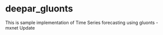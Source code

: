 # deepar_gluonts
This is sample implementation of Time Series forecasting using gluonts -mxnet
Update
